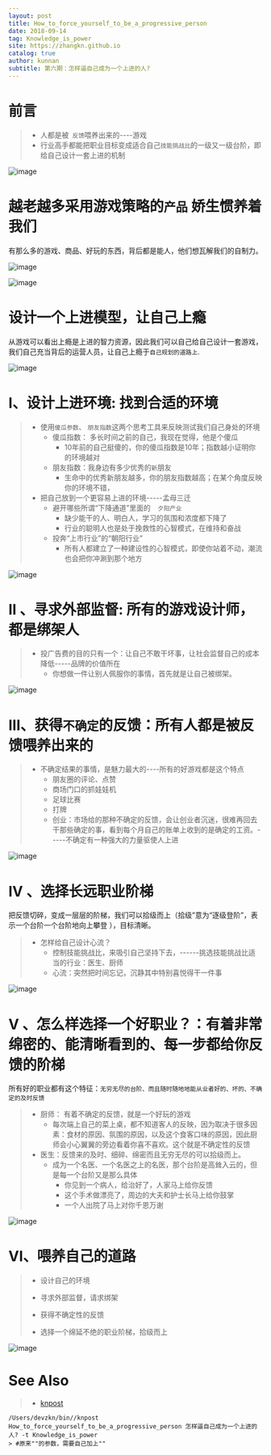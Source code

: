 ```yaml
---
layout: post
title: How_to_force_yourself_to_be_a_progressive_person
date: 2018-09-14
tag: Knowledge_is_power
site: https://zhangkn.github.io
catalog: true
author: kunnan
subtitle: 第六期：怎样逼自己成为一个上进的人?
---
```




# 前言

> * 人都是被` 反馈`喂养出来的----游戏
> * 行业高手都能把职业目标变成适合自己`技能挑战比`的一级又一级台阶，即给自己设计一套上进的机制





![image](https://ws1.sinaimg.cn/large/af39b376gy1fv8tjt03bsj21hc0u0npd.jpg)

# 越老越多采用游戏策略的`产品` 娇生惯养着我们

有那么多的游戏、商品、好玩的东西，背后都是能人，他们想瓦解我们的自制力。

![image](https://ws1.sinaimg.cn/large/af39b376gy1fv8tox6ukfj21hc0u0x6p.jpg)





![image](https://ws1.sinaimg.cn/large/af39b376gy1fv8tpexkdqj21hc0u01ky.jpg)



# 设计一个上进模型，让自己上瘾

从游戏可以看出上瘾是上进的智力资源，因此我们可以自己给自己设计一套游戏，我们自己充当背后的运营人员，让自己上瘾于`自己规划的道路上`.



![image](https://ws1.sinaimg.cn/large/af39b376gy1fv8tu18h2lj21hc0u0kjl.jpg)



# I、设计上进环境: 找到合适的环境



> * 使用`傻瓜参数`、 `朋友指数`这两个思考工具来反映测试我们自己身处的环境
>   * 傻瓜指数： 多长时间之前的自己，我现在觉得，他是个傻瓜
>     * 10年前的自己挺傻的，你的傻瓜指数是10年；指数越小证明你的环境越对
>   * 朋友指数：我身边有多少优秀的`新`朋友
>     * 生命中的优秀新朋友越多，你的朋友指数越高；在某个角度反映你的环境不错，
> * 把自己放到一个更容易上进的环境-----孟母三迁
>   * 避开哪些所谓“下降通道”里面的`  夕阳产业`
>     * 缺少能干的人、明白人，学习的氛围和浓度都下降了
>     * 行业的聪明人也是处于挽救性的心智模式，在维持和奋战
>   * 投奔“上市行业”的“朝阳行业”
>     * 所有人都建立了一种建设性的心智模式，即使你站着不动，潮流也会把你冲涮到那个地方





![image](https://ws1.sinaimg.cn/large/af39b376gy1fv8ukgn26tj21hc0u04qq.jpg)



# II 、寻求外部监督: 所有的游戏设计师，都是绑架人



> * 投广告费的目的只有一个：让自己不敢干坏事，让社会监督自己的成本降低-----品牌的价值所在
>   * 你想做一件让别人佩服你的事情，首先就是让自己被绑架。





![image](https://ws1.sinaimg.cn/large/af39b376gy1fv8vt2skacj21hc0u0x6p.jpg)





# III、获得`不确定`的反馈：所有人都是被反馈喂养出来的





> * 不确定结果的事情，是魅力最大的----所有的好游戏都是这个特点
>   * 朋友圈的评论、点赞
>   * 商场门口的抓娃娃机
>   * 足球比赛
>   * 打牌
>   * 创业：市场给的那种不确定的反馈，会让创业者沉迷，很难再回去干那些确定的事，看到每个月自己的账单上收到的是确定的工资。-----不确定有一种强大的力量驱使人上进



![image](https://ws1.sinaimg.cn/large/af39b376gy1fv8wcsawovj21hc0u01ky.jpg)



# IV 、选择长远职业阶梯



把反馈切碎，变成一层层的阶梯，我们可以拾级而上（拾级”意为“逐级登阶”，表示一个台阶一个台阶地向上攀登 ），目标清晰。



> * 怎样给自己设计心流？
>   * 控制技能挑战比，来吸引自己坚持下去，------挑选技能挑战比适当的行业：医生、厨师
>   * 心流：突然把时间忘记，沉静其中特别喜悦得干一件事





![image](https://ws1.sinaimg.cn/large/af39b376gy1fv90e6zwhij21hc0u0x6p.jpg)





# V 、怎么样选择一个好职业？：有着非常绵密的、能清晰看到的、每一步都给你反馈的阶梯

所有好的职业都有这个特征：`无穷无尽的台阶、而且随时随地地能从业者好的、坏的、不确定的及时反馈`

> * 厨师： 有着不确定的反馈，就是一个好玩的游戏
>   * 每次端上自己的菜上桌，都不知道客人的反映，因为取决于很多因素：食材的原因、氛围的原因，以及这个食客口味的原因，因此厨师会小心翼翼的旁边看着你喜不喜欢。这个就是不确定性的反馈
> * 医生：反馈来的及时、细碎、绵密而且无穷无尽的可以拾级而上。
>   * 成为一个名医、一个名医之上的名医，那个台阶是高耸入云的，但是每一个台阶又是那么具体
>     * 你见到一个病人，给治好了，人家马上给你反馈
>     * 这个手术做漂亮了，周边的大夫和护士长马上给你鼓掌
>     * 一个人出院了马上对你千恩万谢



![image](https://ws1.sinaimg.cn/large/af39b376gy1fv90rwz7ytj21hc0u01ky.jpg)



# VI、喂养自己的道路



> * 设计自己的环境
>
> * 寻求外部监督，请求绑架
>
> * 获得不确定性的反馈
>
> * 选择一个绵延不绝的职业阶梯，拾级而上
>

![image](https://ws1.sinaimg.cn/large/af39b376gy1fv9110o1iaj21hc0u0u0x.jpg)

# See Also 

>* [knpost](https://github.com/zhangkn/KNBin/blob/master/knpost) 
>
```
/Users/devzkn/bin//knpost How_to_force_yourself_to_be_a_progressive_person 怎样逼自己成为一个上进的人? -t Knowledge_is_power
> #原来""的参数，需要自己加上""
```

